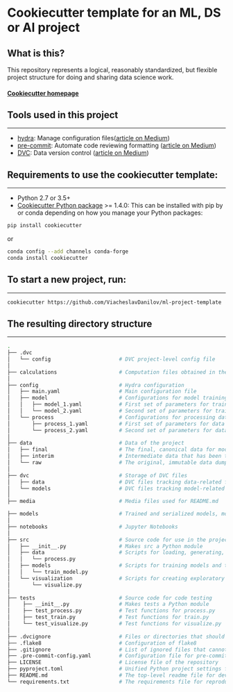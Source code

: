 # Cookiecutter template for an ML, DS or AI project 

## What is this?
This repository represents a logical, reasonably standardized, but flexible project structure for doing and sharing data science work.

#### [Cookiecutter homepage](http://drivendata.github.io/cookiecutter-data-science/)

## Tools used in this project

-----------
* [hydra](https://hydra.cc/): Manage configuration files([article on Medium](https://towardsdatascience.com/introduction-to-hydra-cc-a-powerful-framework-to-configure-your-data-science-projects-ed65713a53c6))
* [pre-commit](https://pre-commit.com/): Automate code reviewing formatting ([article on Medium](https://towardsdatascience.com/4-pre-commit-plugins-to-automate-code-reviewing-and-formatting-in-python-c80c6d2e9f5?sk=2388804fb174d667ee5b680be22b8b1f))
* [DVC](https://dvc.org/): Data version control ([article on Medium](https://towardsdatascience.com/introduction-to-dvc-data-version-control-tool-for-machine-learning-projects-7cb49c229fe0))


## Requirements to use the cookiecutter template:

-----------
 - Python 2.7 or 3.5+
 - [Cookiecutter Python package](http://cookiecutter.readthedocs.org/en/latest/installation.html) >= 1.4.0: This can be installed with pip by or conda depending on how you manage your Python packages:

``` bash
pip install cookiecutter
```

or

``` bash
conda config --add channels conda-forge
conda install cookiecutter
```


## To start a new project, run:

------------
``` bash
cookiecutter https://github.com/ViacheslavDanilov/ml-project-template
```


## The resulting directory structure

------------
```bash
.
├── .dvc                      
│   └── config                      # DVC project-level config file
│
├── calculations                    # Computation files obtained in the project
│   
├── config                          # Hydra configuration
│   ├── main.yaml                   # Main configuration file
│   ├── model                       # Configurations for model training 
│   │   ├── model_1.yaml            # First set of parameters for training the model
│   │   └── model_2.yaml            # Second set of parameters for training the model
│   └── process                     # Configurations for processing data
│       ├── process_1.yaml          # First set of parameters for data processing
│       └── process_2.yaml          # Second set of parameters for data processing
│
├── data                            # Data of the project          
│   ├── final                       # The final, canonical data for modeling
│   ├── interim                     # Intermediate data that has been transformed
│   └── raw                         # The original, immutable data dump
│
├── dvc                             # Storage of DVC files  
│   ├── data                        # DVC files tracking data-related files and directories 
│   └── models                      # DVC files tracking model-related files and directories
│
├── media                           # Media files used for README.md

├── models                          # Trained and serialized models, model predictions, or model summaries
│
├── notebooks                       # Jupyter Notebooks
│
├── src                             # Source code for use in the project
│   ├── __init__.py                 # Makes src a Python module
│   ├── data                        # Scripts for loading, generating, and processing data
│   │   └── process.py
│   ├── models                      # Scripts for training models and their subsequent use for making predictions                 
│   │   └── train_model.py
│   └── visualization               # Scripts for creating exploratory and results-oriented visualizations
│       └── visualize.py
│
├── tests                           # Source code for code testing
│    ├── __init__.py                # Makes tests a Python module
│    ├── test_process.py            # Test functions for process.py
│    ├── test_train.py              # Test functions for train.py
│    └── test_visualize.py          # Test functions for visualize.py
│
├── .dvcignore                      # Files or directories that should be excluded when traversing a DVC project
├── .flake8                         # Configuration of flake8
├── .gitignore                      # List of ignored files that cannot commit to Git
├── .pre-commit-config.yaml         # Configuration file for pre-commit package
├── LICENSE                         # License file of the repository
├── pyproject.toml                  # Unified Python project settings file that replaces setup.py
├── README.md                       # The top-level readme file for developers using this project
└── requirements.txt                # The requirements file for reproducing the analysis environment

```

